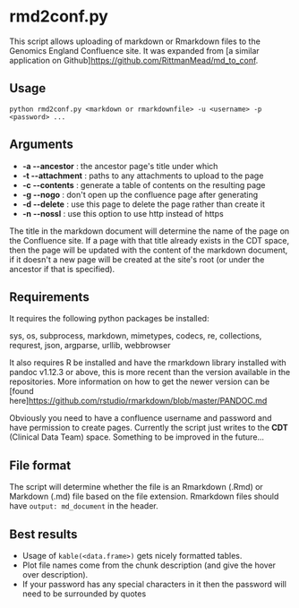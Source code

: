 # rmd2conf.py

This script allows uploading of markdown or Rmarkdown files to the Genomics England Confluence site. It was expanded from [a similar application on Github]<https://github.com/RittmanMead/md_to_conf>.

## Usage

`python rmd2conf.py <markdown or rmarkdownfile> -u <username> -p <password> ...`

## Arguments

  * **-a --ancestor** : the ancestor page's title under which 
  * **-t --attachment** : paths to any attachments to upload to the page
  * **-c --contents** : generate a table of contents on the resulting page
  * **-g --nogo** : don't open up the confluence page after generating
  * **-d --delete** : use this page to delete the page rather than create it
  * **-n --nossl** : use this option to use http instead of https
  
The title in the markdown document will determine the name of the page on the Confluence site. If a page with that title already exists in the CDT space, then the page will be updated with the content of the markdown document, if it doesn't a new page will be created at the site's root (or under the ancestor if that is specified).

## Requirements

It requires the following python packages be installed:

  sys, os, subprocess, markdown, mimetypes, codecs, re, collections, requrest, json, argparse, urllib, webbrowser
  
It also requires R be installed and have the rmarkdown library installed with pandoc v1.12.3 or above, this is more recent than the version available in the repositories. More information on how to get the newer version can be [found here]<https://github.com/rstudio/rmarkdown/blob/master/PANDOC.md>

Obviously you need to have a confluence username and password and have permission to create pages. Currently the script just writes to the **CDT** (Clinical Data Team) space. Something to be improved in the future...

## File format

The script will determine whether the file is an Rmarkdown (.Rmd) or Markdown (.md) file based on the file extension. Rmarkdown files should have  `output: md_document` in the header.

## Best results

* Usage of `kable(<data.frame>)` gets nicely formatted tables.
* Plot file names come from the chunk description (and give the hover over description).
* If your password has any special characters in it then the password will need to be surrounded by quotes

